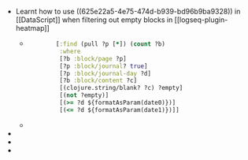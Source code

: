 - Learnt how to use ((625e22a5-4e75-474d-b939-bd96b9ba9328)) in [[DataScript]] when filtering out empty blocks in [[logseq-plugin-heatmap]]
	- ```clojure
	          [:find (pull ?p [*]) (count ?b)
	           :where
	           [?b :block/page ?p]
	           [?p :block/journal? true]
	           [?p :block/journal-day ?d]
	           [?b :block/content ?c]
	           [(clojure.string/blank? ?c) ?empty]
	           [(not ?empty)]
	           [(>= ?d ${formatAsParam(date0)})]
	           [(<= ?d ${formatAsParam(date1)})]]
	  ```
	-
-
-
-